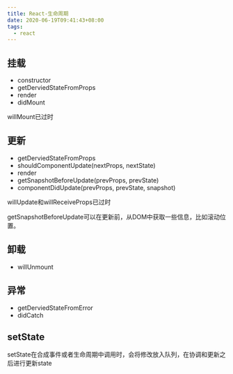 ```yaml
---
title: React-生命周期
date: 2020-06-19T09:41:43+08:00
tags:
  - react
---
```


## 挂载

- constructor
- getDerviedStateFromProps
- render
- didMount

willMount已过时

## 更新

- getDerviedStateFromProps
- shouldComponentUpdate(nextProps, nextState)
- render
- getSnapshotBeforeUpdate(prevProps, prevState)
- componentDidUpdate(prevProps, prevState, snapshot)

willUpdate和willReceiveProps已过时

getSnapshotBeforeUpdate可以在更新前，从DOM中获取一些信息，比如滚动位置。

## 卸载

- willUnmount

## 异常

- getDerviedStateFromError
- didCatch

## setState

setState在合成事件或者生命周期中调用时，会将修改放入队列，在协调和更新之后进行更新state